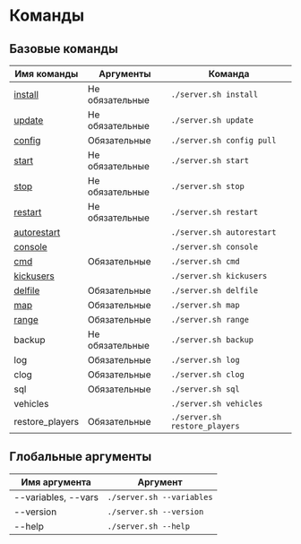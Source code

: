 # Команды

## Базовые команды
| Имя команды                        | Аргументы       | Команда
| ---------------------------------- | --------------- | --------------------------
| [install](install.md)              | Не обязательные | `./server.sh install`
| [update](update.md)                | Не обязательные | `./server.sh update`
| [config](config.md)                | Обязательные    | `./server.sh config pull`
| [start](start-stop-restart.md)     | Не обязательные | `./server.sh start`
| [stop](start-stop-restart.md)      | Не обязательные | `./server.sh stop`
| [restart](start-stop-restart.md)   | Не обязательные | `./server.sh restart`
| [autorestart](autorestart.md)      |                 | `./server.sh autorestart`
| [console](console.md)              |                 | `./server.sh console`
| [cmd](cmd.md)                      | Обязательные    | `./server.sh cmd`
| [kickusers](kickusers.md)          |                 | `./server.sh kickusers`
| [delfile](delfile.md)              | Обязательные    | `./server.sh delfile`
| [map](map.md)                      | Обязательные    | `./server.sh map`
| [range](range.md)                  | Обязательные    | `./server.sh range`
| backup           | Не обязательные | `./server.sh backup`
| log              | Обязательные    | `./server.sh log`
| сlog             | Обязательные    | `./server.sh сlog`
| sql              | Обязательные    | `./server.sh sql`
| vehicles         |                 | `./server.sh vehicles`
| restore_players  | Обязательные    | `./server.sh restore_players`

## Глобальные аргументы
| Имя аргумента       | Аргумент
| ------------------- | --------------------------
| --variables, --vars | `./server.sh --variables`
| --version           | `./server.sh --version`
| --help              | `./server.sh --help`

